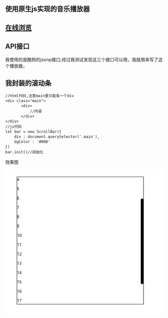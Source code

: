 ## 使用原生js实现的音乐播放器
## [在线浏览](http://wuchuang222.gz01.bdysite.com/)

## API接口
我使用的是酷狗的jsonp接口,经过我测试发现这三个接口可以用，我就用来写了这个播放器，

## 我封装的滚动条


```
//html代码,注意main里只能有一个div
<div class="main">
       <div>
           //内容
       </div>
</div>
//js代码
let bar = new ScrollBar({
    div : document.querySelector('.main'),
    bgColor : '#000'
})
bar.init()//初始化
```

效果图

![Alt text](./img/QQ截图20200622203316.png)